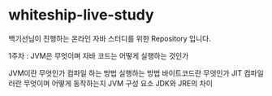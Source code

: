 # whiteship-live-study

백기선님이 진행하는 온라인 자바 스터디를 위한 Repository 입니다. 

1주차 : JVM은 무엇이며 자바 코드는 어떻게 실행하는 것인가

JVM이란 무엇인가
컴파일 하는 방법
실행하는 방법
바이트코드란 무엇인가
JIT 컴파일러란 무엇이며 어떻게 동작하는지
JVM 구성 요소
JDK와 JRE의 차이

